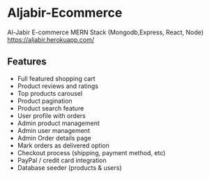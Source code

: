 # Aljabir-Ecommerce
Al-Jabir E-commerce MERN Stack (Mongodb,Express, React, Node)
https://aljabir.herokuapp.com/

## Features
- Full featured shopping cart
- Product reviews and ratings
- Top products carousel
- Product pagination
- Product search feature
- User profile with orders
- Admin product management
- Admin user management
- Admin Order details page
- Mark orders as delivered option
- Checkout process (shipping, payment method, etc)
- PayPal / credit card integration
- Database seeder (products & users)
